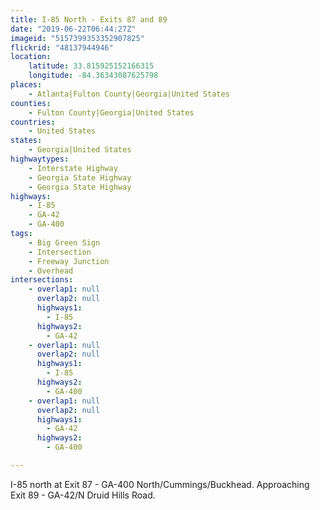 ```yaml
---
title: I-85 North - Exits 87 and 89
date: "2019-06-22T06:44:27Z"
imageid: "5157399353352907825"
flickrid: "48137944946"
location:
    latitude: 33.815925152166315
    longitude: -84.36343087625798
places:
    - Atlanta|Fulton County|Georgia|United States
counties:
    - Fulton County|Georgia|United States
countries:
    - United States
states:
    - Georgia|United States
highwaytypes:
    - Interstate Highway
    - Georgia State Highway
    - Georgia State Highway
highways:
    - I-85
    - GA-42
    - GA-400
tags:
    - Big Green Sign
    - Intersection
    - Freeway Junction
    - Overhead
intersections:
    - overlap1: null
      overlap2: null
      highways1:
        - I-85
      highways2:
        - GA-42
    - overlap1: null
      overlap2: null
      highways1:
        - I-85
      highways2:
        - GA-400
    - overlap1: null
      overlap2: null
      highways1:
        - GA-42
      highways2:
        - GA-400

---
```

I-85 north at Exit 87 - GA-400 North/Cummings/Buckhead.  Approaching Exit 89 - GA-42/N Druid Hills Road.